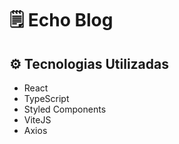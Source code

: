 # 🗒️ Echo Blog

## ⚙️ Tecnologias Utilizadas

- React
- TypeScript
- Styled Components
- ViteJS
- Axios